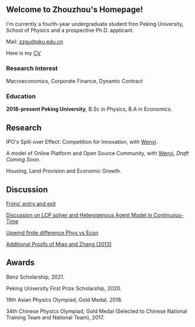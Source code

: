 
## Welcome to Zhouzhou's Homepage!

I'm currently a fourth-year undergraduate student fron Peking University, School of Physics and a prospective Ph.D. applicant.
  
Mail: <zzgu@pku.edu.cn>

Here is my [CV](/CV_Online.pdf)

### Research Interest
Macroeconomics, Corporate Finance, Dynamic Contract

### Education
**2018-present Peking University**, B.Sc in Physics, B.A in Economics.



## Research
IPO's Spill-over Effect: Competition for Innovation,  with [Wenyi](https://wenyiyin.github.io/).

<!-- Talend Allocation and Hierarchical firm crosssections, with [Wenyi](https://wenyiyin.github.io/), _Draft available upon requrest_. !-->

A model of Online Platform and Open Source Community, with [Wenyi](https://wenyiyin.github.io/), _Draft Coming Soon_.

Housing, Land Provision and Economic Growth.

## Discussion
[Frims' entry and exit](/life_cycle.pdf)

[Discussion on LCP solver and Heterogenous Agent Model in Continuous-Time](/LCP_1995_note.pdf)

[Upwind finite difference Phys vs Econ](/Upwind.pdf)

[Additional Proofs of Miao and Zhang (2013)](/Additional_proof_Miao_Zhang_2013.pdf)

<!--_I am not quite sure the original method applies if $G^X_t$ is not differentiable somewhere._-->

## Awards
Benz Scholarship, 2021.

Peking University First Prize Scholarship, 2020.

19th Asian Physics Olympiad, Gold Medal, 2018.

34th Chinese Physics Olympiad, Gold Medal (Selected to Chinese National Training Team and National Team), 2017.

<!--

You can use the [editor on GitHub](https://github.com/OAHINIH/homepage/edit/main/README.md) to maintain and preview the content for your website in Markdown files.

Whenever you commit to this repository, GitHub Pages will run [Jekyll](https://jekyllrb.com/) to rebuild the pages in your site, from the content in your Markdown files.

### Markdown

Markdown is a lightweight and easy-to-use syntax for styling your writing. It includes conventions for

```markdown
Syntax highlighted code block
www
# Header 1
## Header 2
### Header 3

- Bulleted
- List

1. Numbered
2. List

**Bold** and _Italic_ and `Code` text

[Link](url) and ![Image](src)
```

For more details see [GitHub Flavored Markdown](https://guides.github.com/features/mastering-markdown/).

### Jekyll Themes

Your Pages site will use the layout and styles from the Jekyll theme you have selected in your [repository settings](https://github.com/OAHINIH/homepage/settings/pages). The name of this theme is saved in the Jekyll `_config.yml` configuration file.
  
### Support or Contact


Having trouble with Pages? Check out our [documentation](https://docs.github.com/categories/github-pages-basics/) or [contact support](https://support.github.com/contact) and we’ll help you sort it out.
-->
